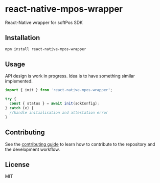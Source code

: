 # react-native-mpos-wrapper

React-Native wrapper for softPos SDK

## Installation

```sh
npm install react-native-mpos-wrapper
```

## Usage

API design is work in progress. Idea is to have something similar implemented.

```js
import { init } from 'react-native-mpos-wrapper';

try {
  const { status } = await init(sdkConfig);
} catch (e) {
  //handle initialisation and attestation error
}
```

## Contributing

See the [contributing guide](CONTRIBUTING.md) to learn how to contribute to the repository and the development workflow.

## License

MIT
